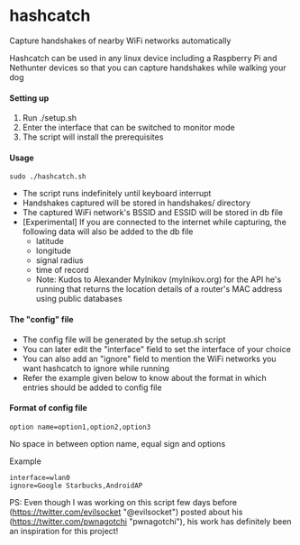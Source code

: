# hashcatch
Capture handshakes of nearby WiFi networks automatically

Hashcatch can be used in any linux device including a Raspberry Pi and Nethunter devices so that you can capture handshakes while walking your dog 

#### Setting up
1. Run ./setup.sh
2. Enter the interface that can be switched to monitor mode
3. The script will install the prerequisites

#### Usage
```sudo ./hashcatch.sh```
* The script runs indefinitely until keyboard interrupt
* Handshakes captured will be stored in handshakes/ directory
* The captured WiFi network's BSSID and ESSID will be stored in db file
* [Experimental] If you are connected to the internet while capturing, the following data will also be added to the db file
  * latitude
  * longitude
  * signal radius
  * time of record
  * Note: Kudos to Alexander Mylnikov (mylnikov.org) for the API he's running that returns the location details of a router's MAC address using public databases

#### The "config" file
* The config file will be generated by the setup.sh script
* You can later edit the "interface" field to set the interface of your choice
* You can also add an "ignore" field to mention the WiFi networks you want hashcatch to ignore while running
* Refer the example given below to know about the format in which entries should be added to config file

#### Format of config file
```option name=option1,option2,option3```

No space in between option name, equal sign and options

Example
```
interface=wlan0
ignore=Google Starbucks,AndroidAP
```

PS: Even though I was working on this script few days before (https://twitter.com/evilsocket "@evilsocket") posted about his (https://twitter.com/pwnagotchi "pwnagotchi"), his work has definitely been an inspiration for this project!
